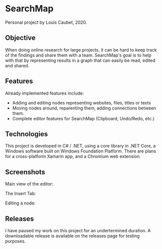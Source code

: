 # SearchMap

Personal project by Louis Caubet, 2020.

## Objective

When doing online research for large projects, it can be hard to keep track of the findings and share them with a team. SearchMap's goal is to help with that by representing results in a graph that can easily be read, edited and shared. 

## Features

Already implemented features include:
- Adding and editing nodes representing websites, files, titles or texts
- Moving nodes around, reparenting them, adding connections between them.
- Complete editor features for SearchMap (Clipboard, Undo/Redo, etc.)

## Technologies

This project is developed in C# / .NET, using a core library in .NET Core, a Windows software built on Windows Foundation Platform. There are plans for a cross-platform Xamarin app, and a Chromium web extension. 

## Screenshots

Main view of the editor: 

The Insert Tab:

Editing a node:

## Releases

I have paused my work on this project for an undertermined duration. A downloadable release is available on the releases page for testing purposes.

